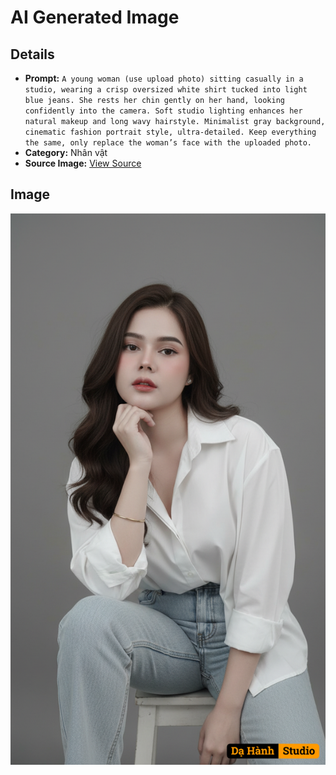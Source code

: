 # AI Generated Image

## Details
- **Prompt:** `A young woman (use upload photo) sitting casually in a studio, wearing a crisp oversized white shirt tucked into light blue jeans. She rests her chin gently on her hand, looking confidently into the camera. Soft studio lighting enhances her natural makeup and long wavy hairstyle. Minimalist gray background, cinematic fashion portrait style, ultra-detailed. Keep everything the same, only replace the woman’s face with the uploaded photo.`
- **Category:** Nhân vật
- **Source Image:** [View Source](https://raw.githubusercontent.com/lenzcomvth/ImageLibrary/main/Female.png)

## Image
![AI Generated Image](./image-2025-10-03T07-07-20-591Z.png)